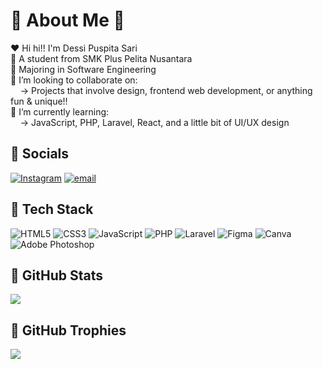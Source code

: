 # 🌷 About Me 🌷
❤️ Hi hi!! I'm Dessi Puspita Sari<br>
📍 A student from SMK Plus Pelita Nusantara<br>
🎀 Majoring in Software Engineering<br>
🚨 I’m looking to collaborate on:<br>    → Projects that involve design, frontend web development, or anything fun & unique!!<br>
🧧 I’m currently learning:<br>    → JavaScript, PHP, Laravel, React, and a little bit of UI/UX design


## 🌸 Socials
[![Instagram](https://img.shields.io/badge/Instagram-%23E4405F.svg?logo=Instagram&logoColor=white)](https://instagram.com/dddessi.sj)
[![email](https://img.shields.io/badge/Email-%23E4405F?logo=gmail&logoColor=white)](mailto:dessipuspita46832@gmail.com)


## 🩷 Tech Stack
![HTML5](https://img.shields.io/badge/html5-%23E4405F.svg?style=flat&logo=html5&logoColor=white) 
![CSS3](https://img.shields.io/badge/css3-%23E4405F.svg?style=flat&logo=css3&logoColor=white) 
![JavaScript](https://img.shields.io/badge/javascript-%23E4405F.svg?style=flat&logo=javascript&logoColor=%25519203) 
![PHP](https://img.shields.io/badge/php-%23E4405F.svg?style=flat&logo=php&logoColor=white) 
![Laravel](https://img.shields.io/badge/laravel-%23E4405F.svg?style=flat&logo=laravel&logoColor=white) 
![Figma](https://img.shields.io/badge/figma-%23E4405F.svg?style=flat&logo=figma&logoColor=white) 
![Canva](https://img.shields.io/badge/Canva-%23E4405F.svg?style=flat&logo=Canva&logoColor=white) 
![Adobe Photoshop](https://img.shields.io/badge/adobe%20photoshop-%23E4405F.svg?style=flat&logo=adobe%20photoshop&logoColor=white)


## 🌺 GitHub Stats
![](https://github-readme-stats.vercel.app/api/top-langs/?username=strzcy&layout=compact&hide_border=false&theme=default&bg_color=00000000&title_color=d63384&text_color=d63384)


## 💞 GitHub Trophies
![](https://github-profile-trophy.vercel.app/?username=strzcy&theme=radical&no-frame=false&no-bg=true&margin-w=4)

<!-- Proudly created with GPRM ( https://gprm.itsvg.in ) -->
